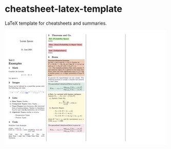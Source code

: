 # cheatsheet-latex-template
LaTeX template for cheatsheets and summaries.

![document](document.png)

